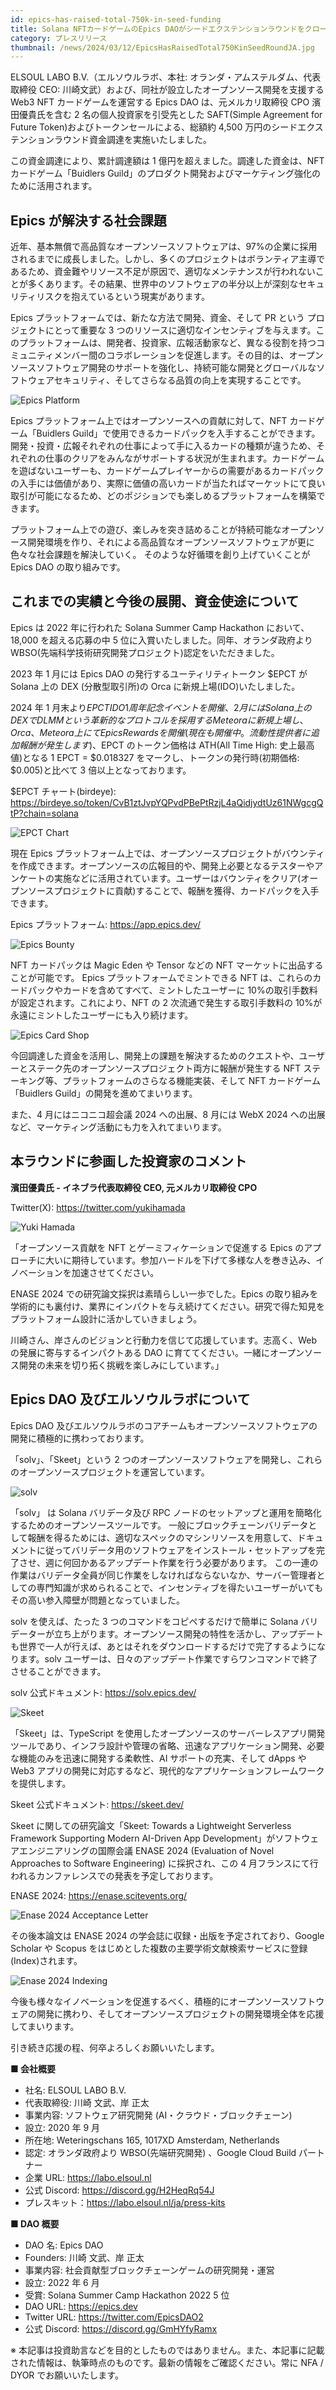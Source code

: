 ```yaml
---
id: epics-has-raised-total-750k-in-seed-funding
title: Solana NFTカードゲームのEpics DAOがシードエクステンションラウンドをクローズ、累計資金調達額は1億円超
category: プレスリリース
thumbnail: /news/2024/03/12/EpicsHasRaisedTotal750KinSeedRoundJA.jpg
---
```


ELSOUL LABO B.V.（エルソウルラボ、本社: オランダ・アムステルダム、代表取締役 CEO: 川崎文武）および、同社が設立したオープンソース開発を支援する Web3 NFT カードゲームを運営する Epics DAO は、元メルカリ取締役 CPO 濱田優貴氏を含む 2 名の個人投資家を引受先とした SAFT(Simple Agreement for Future Token)およびトークンセールによる、総額約 4,500 万円のシードエクステンションラウンド資金調達を実施いたしました。

この資金調達により、累計調達額は 1 億円を超えました。調達した資金は、NFT カードゲーム「Buidlers Guild」のプロダクト開発およびマーケティング強化のために活用されます。

## Epics が解決する社会課題

近年、基本無償で高品質なオープンソースソフトウェアは、97%の企業に採用されるまでに成長しました。しかし、多くのプロジェクトはボランティア主導であるため、資金難やリソース不足が原因で、適切なメンテナンスが行われないことが多くあります。その結果、世界中のソフトウェアの半分以上が深刻なセキュリティリスクを抱えているという現実があります。

Epics プラットフォームでは、新たな方法で開発、資金、そして PR という プロジェクトにとって重要な 3 つのリソースに適切なインセンティブを与えます。このプラットフォームは、開発者、投資家、広報活動家など、異なる役割を持つコミュニティメンバー間のコラボレーションを促進します。その目的は、オープンソースソフトウェア開発のサポートを強化し、持続可能な開発とグローバルなソフトウェアセキュリティ、そしてさらなる品質の向上を実現することです。

![Epics Platform](/news/2024/03/12/EpicsPlatformJA.jpg)

Epics プラットフォーム上ではオープンソースへの貢献に対して、NFT カードゲーム「Buidlers Guild」で使用できるカードパックを入手することができます。開発・投資・広報それぞれの仕事によって手に入るカードの種類が違うため、それぞれの仕事のクリアをみんながサポートする状況が生まれます。カードゲームを遊ばないユーザーも、カードゲームプレイヤーからの需要があるカードパックの入手には価値があり、実際に価値の高いカードが当たればマーケットにて良い取引が可能になるため、どのポジションでも楽しめるプラットフォームを構築できます。

プラットフォーム上での遊び、楽しみを突き詰めることが持続可能なオープンソース開発環境を作り、それによる高品質なオープンソースソフトウェアが更に色々な社会課題を解決していく。
そのような好循環を創り上げていくことが Epics DAO の取り組みです。

## これまでの実績と今後の展開、資金使途について

Epics は 2022 年に行われた Solana Summer Camp Hackathon において、18,000 を超える応募の中 5 位に入賞いたしました。同年、オランダ政府より WBSO(先端科学技術研究開発プロジェクト)認定をいただきました。

2023 年 1 月には Epics DAO の発行するユーティリティトークン $EPCT が Solana 上の DEX (分散型取引所)の Orca に新規上場(IDO)いたしました。

2024 年 1 月末より$EPCT IDO 1周年記念イベントを開催、2月には Solana上のDEX でDLMMという革新的なプロトコルを採用するMeteoraに新規上場し、Orca、Meteora上にてEpics Rewardsを開催(現在も開催中。流動性提供者に追加報酬が発生します)、$EPCT のトークン価格は ATH(All Time High: 史上最高値)となる 1 EPCT = $0.018327 をマークし、トークンの発行時(初期価格: $0.005)と比べて 3 倍以上となっております。

$EPCT チャート(birdeye): https://birdeye.so/token/CvB1ztJvpYQPvdPBePtRzjL4aQidjydtUz61NWgcgQtP?chain=solana

![EPCT Chart](/news/2024/03/12/EPCTpriceMarch2024.jpg)

現在 Epics プラットフォーム上では、オープンソースプロジェクトがバウンティを作成できます。オープンソースの広報目的や、開発上必要となるテスターやアンケートの実施などに活用されています。ユーザーはバウンティをクリア(オープンソースプロジェクトに貢献)することで、報酬を獲得、カードパックを入手できます。

Epics プラットフォーム: https://app.epics.dev/

![Epics Bounty](/news/2024/03/12/EpicsBountyJA.jpg)

NFT カードパックは Magic Eden や Tensor などの NFT マーケットに出品することが可能です。
Epics プラットフォームでミントできる NFT は、これらのカードパックやカードを含めてすべて、ミントしたユーザーに 10%の取引手数料が設定されます。これにより、NFT の 2 次流通で発生する取引手数料の 10%が永遠にミントしたユーザーにも入り続けます。

![Epics Card Shop](/news/2024/03/12/EpicsCardShopJA.jpg)

今回調達した資金を活用し、開発上の課題を解決するためのクエストや、ユーザーとステーク先のオープンソースプロジェクト両方に報酬が発生する NFT ステーキング等、プラットフォームのさらなる機能実装、そして NFT カードゲーム「Buidlers Guild」の開発を進めてまいります。

また、4 月にはニコニコ超会議 2024 への出展、8 月には WebX 2024 への出展など、マーケティング活動にも力を入れてまいります。

## 本ラウンドに参画した投資家のコメント

**濱田優貴氏 - イネブラ代表取締役 CEO, 元メルカリ取締役 CPO**

Twitter(X): https://twitter.com/yukihamada

![Yuki Hamada](/news/2024/03/12/YukiHamada.png)

「オープンソース貢献を NFT とゲーミフィケーションで促進する Epics のアプローチに大いに期待しています。参加ハードルを下げて多様な人を巻き込み、イノベーションを加速させてください。

ENASE 2024 での研究論文採択は素晴らしい一歩でした。Epics の取り組みを学術的にも裏付け、業界にインパクトを与え続けてください。研究で得た知見をプラットフォーム設計に活かしていきましょう。

川崎さん、岸さんのビジョンと行動力を信じて応援しています。志高く、Web の発展に寄与するインパクトある DAO に育ててください。一緒にオープンソース開発の未来を切り拓く挑戦を楽しみにしています。」

## Epics DAO 及びエルソウルラボについて

Epics DAO 及びエルソウルラボのコアチームもオープンソースソフトウェアの開発に積極的に携わっております。

「solv」、「Skeet」という 2 つのオープンソースソフトウェアを開発し、これらのオープンソースプロジェクトを運営しています。

![solv](/news/2024/03/12/solvJA.jpg)

「solv」 は Solana バリデータ及び RPC ノードのセットアップと運用を簡略化するためのオープンソースツールです。
一般にブロックチェーンバリデータとして報酬を得るためには、適切なスペックのマシンリソースを用意して、ドキュメントに従ってバリデータ用のソフトウェアをインストール・セットアップを完了させ、週に何回かあるアップデート作業を行う必要があります。
この一連の作業はバリデータ全員が同じ作業をしなければならないなか、サーバー管理者としての専門知識が求められることで、インセンティブを得たいユーザーがいてもその高い参入障壁が問題となっていました。

solv を使えば、たった 3 つのコマンドをコピペするだけで簡単に Solana バリデーターが立ち上がります。オープンソース開発の特性を活かし、アップデートも世界で一人が行えば、あとはそれをダウンロードするだけで完了するようになります。solv ユーザーは、日々のアップデート作業ですらワンコマンドで終了させることができます。

solv 公式ドキュメント: https://solv.epics.dev/

![Skeet](/news/2024/03/12/SkeetV2JA.jpg)

「Skeet」は、TypeScript を使用したオープンソースのサーバーレスアプリ開発ツールであり、インフラ設計や管理の省略、迅速なアプリケーション開発、必要な機能のみを迅速に開発する柔軟性、AI サポートの充実、そして dApps や Web3 アプリの開発に対応するなど、現代的なアプリケーションフレームワークを提供します。

Skeet 公式ドキュメント: https://skeet.dev/

Skeet に関しての研究論文「Skeet: Towards a Lightweight Serverless Framework Supporting Modern AI-Driven App Development」がソフトウェアエンジニアリングの国際会議 ENASE 2024 (Evaluation of Novel Approaches to Software Engineering) に採択され、この 4 月フランスにて行われるカンファレンスでの発表を予定しております。

ENASE 2024: https://enase.scitevents.org/

![Enase 2024 Acceptance Letter](/news/2024/03/12/AcceptanceLetter.jpg)

その後本論文は ENASE 2024 の学会誌に収録・出版を予定されており、Google Scholar や Scopus をはじめとした複数の主要学術文献検索サービスに登録(Index)されます。

![Enase 2024 Indexing](/news/2024/03/12/SkeetENASEIndexing.jpg)

今後も様々なイノベーションを促進するべく、積極的にオープンソースソフトウェアの開発に携わり、そしてオープンソースプロジェクトの開発環境全体を応援してまいります。

引き続き応援の程、何卒よろしくお願いいたします。

**■ 会社概要**

- 社名: ELSOUL LABO B.V.
- 代表取締役: 川崎 文武、岸 正太
- 事業内容: ソフトウェア研究開発 (AI・クラウド・ブロックチェーン)
- 設立: 2020 年 9 月
- 所在地: Weteringschans 165, 1017XD Amsterdam, Netherlands
- 認定: オランダ政府より WBSO(先端研究開発) 、Google Cloud Build パートナー
- 企業 URL: https://labo.elsoul.nl
- 公式 Discord: https://discord.gg/H2HeqRq54J
- プレスキット：https://labo.elsoul.nl/ja/press-kits

**■ DAO 概要**

- DAO 名: Epics DAO
- Founders: 川崎 文武、岸 正太
- 事業内容: 社会貢献型ブロックチェーンゲームの研究開発・運営
- 設立: 2022 年 6 月
- 受賞: Solana Summer Camp Hackathon 2022 5 位
- DAO URL: https://epics.dev
- Twitter URL: https://twitter.com/EpicsDAO2
- 公式 Discord: https://discord.gg/GmHYfyRamx

※ 本記事は投資助言などを目的としたものではありません。また、本記事に記載された情報は、執筆時点のものです。最新の情報をご確認ください。常に NFA / DYOR でお願いいたします。
